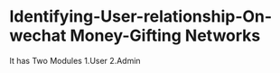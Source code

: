 # Identifying-User-relationship-On-wechat Money-Gifting Networks
It has Two Modules 
1.User
2.Admin
